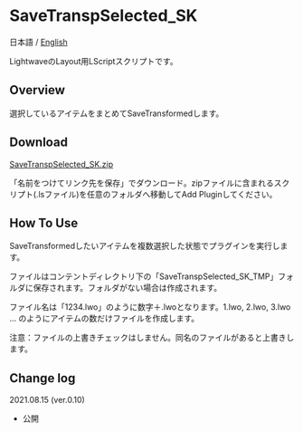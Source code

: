 # SaveTranspSelected_SK

 日本語 / [English](README.md)

LightwaveのLayout用LScriptスクリプトです。

## Overview

選択しているアイテムをまとめてSaveTransformedします。

## Download

[SaveTranspSelected_SK.zip](SaveTranspSelected_SK.zip)

「名前をつけてリンク先を保存」でダウンロード。zipファイルに含まれるスクリプト(.lsファイル)を任意のフォルダへ移動してAdd Pluginしてください。

## How To Use

SaveTransformedしたいアイテムを複数選択した状態でプラグインを実行します。

ファイルはコンテントディレクトリ下の「SaveTranspSelected_SK_TMP」フォルダに保存されます。フォルダがない場合は作成されます。

ファイル名は「1234.lwo」のように数字＋.lwoとなります。1.lwo, 2.lwo, 3.lwo ... のようにアイテムの数だけファイルを作成します。

注意：ファイルの上書きチェックはしません。同名のファイルがあると上書きします。

## Change log

2021.08.15 (ver.0.10)

- 公開
